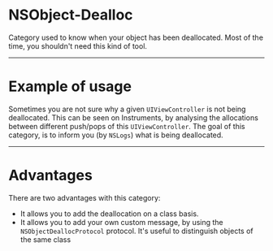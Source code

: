 NSObject-Dealloc
================

Category used to know when your object has been deallocated. Most of the time, you shouldn't need this kind of tool. 


------------------------------------
Example of usage
============

Sometimes you are not sure why a given `UIViewController` is not being deallocated. This can be seen on Instruments, by analysing the allocations between different push/pops of this `UIViewController`. The goal of this category, is to inform you (by `NSLogs`) what is being deallocated. 


------------------------------------
Advantages
============

There are two advantages with this category:

* It allows you to add the deallocation on a class basis. 
* It allows you to add your own custom message, by using the `NSObjectDeallocProtocol` protocol. It's useful to distinguish objects of the same class


